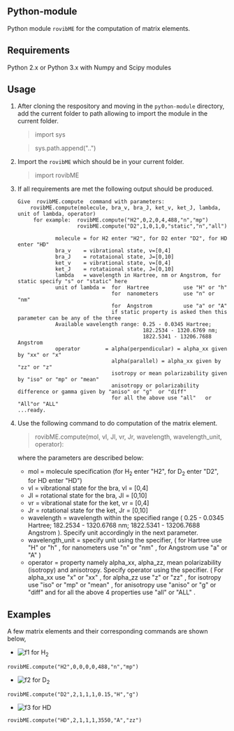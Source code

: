 Python-module
----------------
Python module `rovibME` for the computation of matrix elements.


Requirements
----------------
Python 2.x or Python 3.x with Numpy and Scipy modules

Usage
----------------
1. After cloning the respository and moving in the `python-module` directory, add the current folder to path allowing to import the module in the current folder.
    > import sys
    
    > sys.path.append("..")
     
2. Import the `rovibME` which should be in your current folder.
    > import rovibME
3. If all requirements are met the following output should be produced.
    ```
    Give  rovibME.compute  command with parameters:
        rovibME.compute(molecule, bra_v, bra_J, ket_v, ket_J, lambda, unit of lambda, operator)
         for example:  rovibME.compute("H2",0,2,0,4,488,"n","mp")
                       rovibME.compute("D2",1,0,1,0,"static","n","all")

                molecule = for H2 enter "H2", for D2 enter "D2", for HD enter "HD"
                bra_v    = vibrational state, v=[0,4]
                bra_J    = rotataional state, J=[0,10]
                ket_v    = vibrational state, v=[0,4]
                ket_J    = rotataional state, J=[0,10]
                lambda   = wavelength in Hartree, nm or Angstrom, for static specify "s" or "static" here
                unit of lambda =  for  Hartree           use "H" or "h"
                                  for  nanometers        use "n" or "nm"
                                  for  Angstrom          use "a" or "A"
                                  if static property is asked then this parameter can be any of the three
                Available wavelength range: 0.25 - 0.0345 Hartree;
                                            182.2534 - 1320.6769 nm;
                                            1822.5341 - 13206.7688 Angstrom
                operator        = alpha(perpendicular) = alpha_xx given by "xx" or "x"
                                  alpha(parallel) = alpha_xx given by "zz" or "z"
                                  isotropy or mean polarizability given by "iso" or "mp" or "mean"
                                  anisotropy or polarizability difference or gamma given by "aniso" or "g"  or "diff"
                                  for all the above use "all"   or  "All"or "ALL"
    ...ready.

    ```
4. Use the following command to do computation of the matrix element.
    > rovibME.compute(mol, vl, Jl, vr, Jr, wavelength, wavelength_unit, operator):
    
    where the parameters are described below: 
      
    - mol  =    molecule specification (for H<sub>2</sub> enter "H2", for D<sub>2</sub> enter "D2", for HD enter "HD")
    - vl   =    vibrational state for the bra, vl = [0,4]
    - Jl   =    rotational state for the bra,  Jl = [0,10]
    - vr   =    vibrational state for the ket, vr = [0,4]
    - Jr   =    rotational state for the ket,  Jr = [0,10]
    - wavelength =  wavelength within the specified range ( 0.25 - 0.0345 Hartree;  182.2534 - 1320.6768  nm;  1822.5341 - 13206.7688  Angstrom ). Specify unit accordingly in the next parameter.
    - wavelength_unit = specify unit using the specifier, ( for  Hartree use "H" or "h" , for  nanometers use "n" or "nm" , for  Angstrom use "a" or "A"  )
    - operator   = property namely alpha_xx, alpha_zz, mean polarizability (isotropy) and anisotropy. Specify operator using the specifier. ( For  alpha_xx  use "x"     or  "xx" , for  alpha_zz  use "z"     or  "zz" , for  isotropy  use "iso"   or  "mp" or "mean" , for  anisotropy use "aniso" or  "g"  or "diff" and for  all the above 4 properties  use "all"   or  "ALL" .
    

**Examples**
---

A few matrix elements and their corresponding commands are shown below,

- ![f1] for H<sub>2</sub> 
 
```rovibME.compute("H2",0,0,0,0,488,"n","mp")``` 


- ![f2] for D<sub>2</sub>

```rovibME.compute("D2",2,1,1,1,0.15,"H","g")``` 


- ![f3] for HD

```rovibME.compute("HD",2,1,1,1,3550,"A","zz")``` 
 
[f1]: http://chart.apis.google.com/chart?cht=tx&chl=\langle\psi_{v=0,J=0}|\bar{\alpha}|\psi_{v=0,J=0}\rangle
[f2]: http://chart.apis.google.com/chart?cht=tx&chl=\langle\psi_{v=2,J=1}|\gamma|\psi_{v=1,J=1}\rangle
[f3]: http://chart.apis.google.com/chart?cht=tx&chl=\langle\psi_{v=2,J=1}|\alpha_{\parallel}|\psi_{v=1,J=1}\rangle
